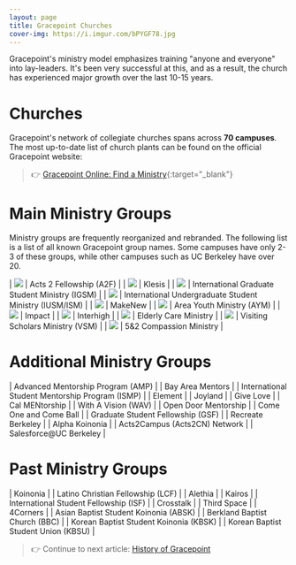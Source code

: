 ```yaml
---
layout: page
title: Gracepoint Churches
cover-img: https://i.imgur.com/bPYGF78.jpg
---
```


Gracepoint's ministry model emphasizes training "anyone and everyone" into lay-leaders. It's been very successful at this, and as a result, the church has experienced major growth over the last 10-15 years.

# Churches

Gracepoint's network of collegiate churches spans across **70 campuses**. The most up-to-date list of church plants can be found on the official Gracepoint website:
> 👉 [Gracepoint Online: Find a Ministry](https://www.gracepointonline.org/find-a-ministry){:target="_blank"}

<!-- 
| UC Berkeley <br/>Lead Pastor: Ed Kang | UC Davis<br/>Lead Pastor: Ed Kang | UCLA<br/>Lead Pastor: Ed Kang |
| UC Santa Cruz<br/>Lead Pastor: Ed Kang | UC San Diego<br/>Lead Pastor: Ed Kang | UC Irvine<br/>Lead Pastor: Ed Kang |
| UC Santa Barbara<br/>Lead Pastor: Ed Kang | UC Riverside<br/>Lead Pastor: Ed Kang | UC Merced<br/>Lead Pastor: Ed Kang |
| University of Southern California (USC)<br/>Lead Pastor: Ed Kang | University of Minnesota (UMN)<br/>Lead Pastor: Ed Kang | University of Pittsburgh (UPitt)<br/>Lead Pastor: Ed Kang |
| University of Texas, Austin<br/>Lead Pastor: Ed Kang | Texas State University (TXST)<br/>Lead Pastor: Ed Kang | University of Washington (UDub)<br/>Lead Pastor: Ed Kang |
| Seattle University<br/>Lead Pastor: Ed Kang | Princeton University<br/>Lead Pastor: Ed Kang | Northwestern University<br/>Lead Pastor: Ed Kang |
| University of Chicago<br/>Lead Pastor: Ed Kang | Azusa Pacific University (APU)<br/>Lead Pastor: Ed Kang | California Institute of Technology (CalTech)<br/>Lead Pastor: Ed Kang |
| Boston University (BU)<br/>Lead Pastor: Ed Kang | Carnegie Mellon University (CMU)<br/>Lead Pastor: Ed Kang | San Jose State University (SJSU)<br/>Lead Pastor: Ed Kang |
| Santa Clara University (SCU)<br/>Lead Pastor: Ed Kang | University of Maryland, College Park (UMD)<br/>Lead Pastor: Ed Kang | University of North Carolina, Chapel Hill (UNC)<br/>Lead Pastor: Ed Kang |
| Rutgers<br/>Lead Pastor: Ed Kang | North Carolina State University (NCSU)<br/>Lead Pastor: Ed Kang | Georgetown University<br/>Lead Pastor: Ed Kang |
| George Mason University (GMU)<br/>Lead Pastor: Ed Kang | George Washington University (GW)<br/>Lead Pastor: Ed Kang | American University<br/>Lead Pastor: Ed Kang |
| University of Virginia (UVA)<br/>Lead Pastor: Ed Kang | San Francisco State University (SFSU)<br/>Lead Pastor: Ed Kang | University of San Francisco (USF)<br/>Lead Pastor: Ed Kang |
| University of San Diego (USD)<br/>Lead Pastor: Ed Kang | San Diego State University (SDSU)<br/>Lead Pastor: Ed Kang | CSU Fullerton (CSUF)<br/>Lead Pastor: Ed Kang |
| CSU Sacramento<br/>Lead Pastor: Ed Kang | CSU Monterey Bay (CSUMB)<br/>Lead Pastor: Ed Kang | Claremont Colleges<br/>Lead Pastor: Ed Kang |
| Westmont College<br/>Lead Pastor: Ed Kang | Loyola Marymount University (LMU)<br/>Lead Pastor: Ed Kang | Cal Poly Pomona (CPP)<br/>Lead Pastor: Ed Kang |
| Orange Coast College (OCC)<br/>Lead Pastor: Ed Kang | Foothill College<br/>Lead Pastor: Ed Kang | De Anza College<br/>Lead Pastor: Ed Kang |
| Ohlone College<br/>Lead Pastor: Ed Kang | College of Alameda (CoA)<br/>Lead Pastor: Ed Kang | Chabot College<br/>Lead Pastor: Ed Kang |
| CSU Long Beach / Long Beach City College (LBCC)<br/>Lead Pastor: Ed Kang | Diablo Valley College (DVC)<br/>Lead Pastor: Ed Kang | Berkeley City College<br/>Lead Pastor: Ed Kang |
| Hsinchu, Taiwan<br/>Lead Pastor: Ed Kang | Stony Brook University<br/>Lead Pastor: Ed Kang | Haverford University<br/>Lead Pastor: Ed Kang |
| Swarthmore College<br/>Lead Pastor: Ed Kang | Bryn Mawr College<br/>Lead Pastor: Ed Kang | Villanova University<br/>Lead Pastor: Ed Kang |
| University of Pennsylvania (UPenn) <br/>Lead Pastor: Ed Kang | Drexel University<br/>Lead Pastor: Ed Kang | Boston College<br/>Lead Pastor: Ed Kang |
| Harvard University<br/>Lead Pastor: Ed Kang | MIT<br/>Lead Pastor: Ed Kang | Northeastern University<br/>Lead Pastor: Ed Kang |
| Tufts University<br/>Lead Pastor: Ed Kang | Babson College<br/>Lead Pastor: Ed Kang | Brandeis University<br/>Lead Pastor: Ed Kang |
| Wellesley University<br/>Lead Pastor: Ed Kang | Bentley University<br/>Lead Pastor: Ed Kang | Johns Hopkins University<br/>Lead Pastor: Ed Kang |
| University of Michigan, Ann Arbor<br/>Lead Pastor: Ed Kang | New York University (NYU)<br/>Lead Pastor: Ed Kang | Stanford University<br/>Lead Pastor: Ed Kang |
| Purdue University<br/>Lead Pastor: Ed Kang | University of Wisconson, Madison<br/>Lead Pastor: Ed Kang | | -->


# Main Ministry Groups

Ministry groups are frequently reorganized and rebranded. The following list is a list of all known Gracepoint group names. Some campuses have only 2-3 of these groups, while other campuses such as UC Berkeley have over 20.

| ![](https://i.imgur.com/KAN06B1.png) | Acts 2 Fellowship (A2F) |
| ![](https://i.imgur.com/AwqOV3f.png) | Klesis |
| ![](https://i.imgur.com/sOhBvoq.png) | International Graduate Student Ministry (IGSM) |
| ![](https://i.imgur.com/tkmRZBe.png) | International Undergraduate Student Ministry (IUSM/ISM) |
| ![](https://i.imgur.com/DgQRSZl.png) | MakeNew |
| ![](https://i.imgur.com/gyUH42w.png) | Area Youth Ministry (AYM) |
| ![](https://i.imgur.com/eE84LqD.png) | Impact |
| ![](https://i.imgur.com/7besEN6.png) | Interhigh |
| ![](https://i.imgur.com/zYIrlJT.png) | Elderly Care Ministry |
| ![](https://i.imgur.com/CDnl9M3.png) | Visiting Scholars Ministry (VSM) |
| ![](https://i.imgur.com/SsKtLkB.png) | 5&2 Compassion Ministry |


# Additional Ministry Groups

| Advanced Mentorship Program (AMP) |
| Bay Area Mentors |
| International Student Mentorship Program (ISMP) |
| Element |
| Joyland |
| Give Love |
| Cal MENtorship |
| With A Vision (WAV) |
| Open Door Mentorship |
| Come One and Come Ball |
| Graduate Student Fellowship (GSF) |
| Recreate Berkeley |
| Alpha Koinonia |
| Acts2Campus (Acts2CN) Network |
| Salesforce@UC Berkeley |


# Past Ministry Groups

| Koinonia |
| Latino Christian Fellowship (LCF) |
| Alethia |
| Kairos |
| International Student Fellowship (ISF) |
| Crosstalk |
| Third Space |
| 4Corners |
| Asian Baptist Student Koinonia (ABSK) |
| Berkland Baptist Church (BBC) |
| Korean Baptist Student Koinonia (KBSK) |
| Korean Baptist Student Union (KBSU) |


> 👉 Continue to next article: [History of Gracepoint](history-of-gracepoint.md)


